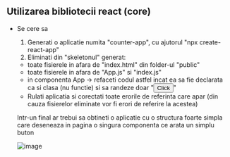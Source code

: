 ## Utilizarea bibliotecii react (core)

* Se cere sa
  1. Generati o aplicatie numita "counter-app", cu ajutorul "npx create-react-app"
  2. Eliminati din "skeletonul" generat:
    * toate fisierele in afara de "index.html" din folder-ul "public"
    * toate fisierele in afara de "App.js" si "index.js"
    * in componenta App -> refaceti codul astfel incat ea sa fie declarata ca si clasa (nu functie) si sa randeze doar "<button>Click</button>"
    * Rulati aplicatia si corectati toate erorile de referinta care apar (din cauza fisierelor eliminate vor fi erori de referire la acestea) 
  
  
  Intr-un final ar trebui sa obtineti o aplicatie cu o structura foarte simpla care deseneaza in pagina o singura componenta ce arata un simplu buton
  
    ![image](https://user-images.githubusercontent.com/4667821/125895421-3b0fbdd0-4029-4414-8755-f73d1d97beb0.png)
